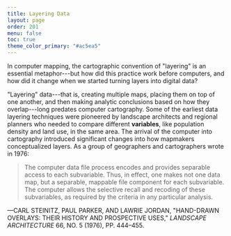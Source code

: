 ```yaml
---
title: Layering Data
layout: page
order: 201
menu: false
toc: true
theme_color_primary: "#ac5ea5"
---
```


<span class="body-large">In computer mapping, the cartographic convention of "layering" is an essential metaphor---but how did this practice work before computers, and how did it change when we started turning layers into digital data?</span>

"Layering" data---that is, creating multiple maps, placing them on top of one another, and then making analytic conclusions based on how they overlap---long predates computer cartography. Some of the earliest data layering techniques were pioneered by landscape architects and regional planners who needed to compare different **variables**, like population density and land use, in the same area. The arrival of the computer into cartography introduced significant changes into how mapmakers conceptualized layers. As a group of geographers and cartographers wrote in 1976:

> The computer data file process encodes and provides separable access to each subvariable. Thus, in effect, one makes not one data map, but a separable, mappable file component for each subvariable. The computer allows the selective recall and recoding of these subvariables, as required by the criteria in any particular analysis.

<div class="container pullquote-citation">—CARL STEINITZ, PAUL PARKER, AND LAWRIE JORDAN, "HAND-DRAWN OVERLAYS: THEIR HISTORY AND PROSPECTIVE USES," <i>LANDSCAPE ARCHITECTURE</i> 66, NO. 5 (1976), PP. 444–455.</div>